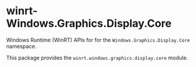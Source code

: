 <!-- warning: Please don't edit this file. It was automatically generated. -->

# winrt-Windows.Graphics.Display.Core

Windows Runtime (WinRT) APIs for for the `Windows.Graphics.Display.Core` namespace.

This package provides the `winrt.windows.graphics.display.core` module.
